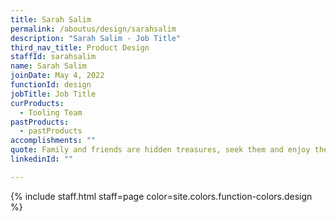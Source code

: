 ```yaml
---
title: Sarah Salim
permalink: /aboutus/design/sarahsalim
description: "Sarah Salim - Job Title"
third_nav_title: Product Design
staffId: sarahsalim
name: Sarah Salim
joinDate: May 4, 2022
functionId: design
jobTitle: Job Title
curProducts:
  - Tooling Team
pastProducts:
  - pastProducts
accomplishments: ""
quote: Family and friends are hidden treasures, seek them and enjoy their riches.
linkedinId: ""

---
```


{% include staff.html staff=page color=site.colors.function-colors.design %}
